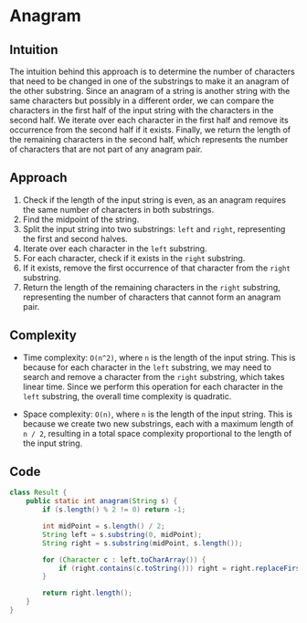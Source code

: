 # Anagram

## Intuition

The intuition behind this approach is to determine the number of characters that need to be changed in one of the substrings to make it an anagram of the other substring. Since an anagram of a string is another string with the same characters but possibly in a different order, we can compare the characters in the first half of the input string with the characters in the second half. We iterate over each character in the first half and remove its occurrence from the second half if it exists. Finally, we return the length of the remaining characters in the second half, which represents the number of characters that are not part of any anagram pair.

## Approach

1. Check if the length of the input string is even, as an anagram requires the same number of characters in both substrings.
2. Find the midpoint of the string.
3. Split the input string into two substrings: `left` and `right`, representing the first and second halves.
4. Iterate over each character in the `left` substring.
5. For each character, check if it exists in the `right` substring.
6. If it exists, remove the first occurrence of that character from the `right` substring.
7. Return the length of the remaining characters in the `right` substring, representing the number of characters that cannot form an anagram pair.

## Complexity

- Time complexity: `O(n^2)`, where `n` is the length of the input string. This is because for each character in the `left` substring, we may need to search and remove a character from the `right` substring, which takes linear time. Since we perform this operation for each character in the `left` substring, the overall time complexity is quadratic.

- Space complexity: `O(n)`, where `n` is the length of the input string. This is because we create two new substrings, each with a maximum length of `n / 2`, resulting in a total space complexity proportional to the length of the input string.

## Code

```java
class Result {
    public static int anagram(String s) {
        if (s.length() % 2 != 0) return -1;

        int midPoint = s.length() / 2;
        String left = s.substring(0, midPoint);
        String right = s.substring(midPoint, s.length());

        for (Character c : left.toCharArray()) {
            if (right.contains(c.toString())) right = right.replaceFirst(c.toString(), "");
        }

        return right.length();
    }
}
```
